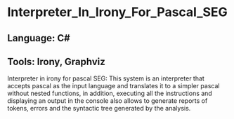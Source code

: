 # Interpreter_In_Irony_For_Pascal_SEG

## Language: C#

## Tools: Irony, Graphviz

Interpreter in irony for pascal SEG: This system is an interpreter that accepts pascal as the input language and translates it to a 
simpler pascal without nested functions, in addition, executing all the instructions and displaying an output in the console also allows to generate 
reports of tokens, errors and the syntactic tree generated by the analysis.
